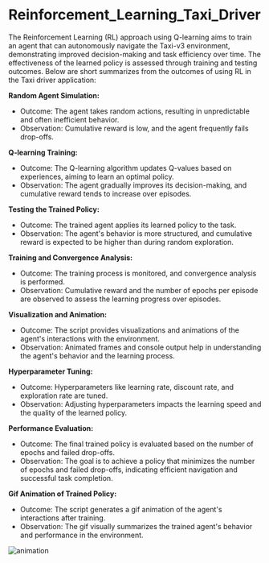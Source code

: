 # Reinforcement_Learning_Taxi_Driver
The Reinforcement Learning (RL) approach using Q-learning aims to train an agent that can autonomously navigate the Taxi-v3 environment, demonstrating improved decision-making and task efficiency over time. The effectiveness of the learned policy is assessed through training and testing outcomes. Below are short summarizes from the outcomes of using RL in the Taxi driver application:

<b>Random Agent Simulation:</b>
   + Outcome: The agent takes random actions, resulting in unpredictable and often inefficient behavior.
   + Observation: Cumulative reward is low, and the agent frequently fails drop-offs.

<b>Q-learning Training:</b>
   + Outcome: The Q-learning algorithm updates Q-values based on experiences, aiming to learn an optimal policy.
   + Observation: The agent gradually improves its decision-making, and cumulative reward tends to increase over episodes.

<b>Testing the Trained Policy:</b>
   + Outcome: The trained agent applies its learned policy to the task.
   + Observation: The agent's behavior is more structured, and cumulative reward is expected to be higher than during random exploration.

<b>Training and Convergence Analysis:</b>
   + Outcome: The training process is monitored, and convergence analysis is performed.
   + Observation: Cumulative reward and the number of epochs per episode are observed to assess the learning progress over episodes.

<b>Visualization and Animation:</b>
   + Outcome: The script provides visualizations and animations of the agent's interactions with the environment.
   + Observation: Animated frames and console output help in understanding the agent's behavior and the learning process.

<b>Hyperparameter Tuning:</b>
   + Outcome: Hyperparameters like learning rate, discount rate, and exploration rate are tuned.
   + Observation: Adjusting hyperparameters impacts the learning speed and the quality of the learned policy.

<b>Performance Evaluation:</b>
   + Outcome: The final trained policy is evaluated based on the number of epochs and failed drop-offs.
   + Observation: The goal is to achieve a policy that minimizes the number of epochs and failed drop-offs, indicating efficient navigation and successful task completion.

<b>Gif Animation of Trained Policy:</b>
   + Outcome: The script generates a gif animation of the agent's interactions after training.
   + Observation: The gif visually summarizes the trained agent's behavior and performance in the environment.

![animation](https://github.com/bachthyaglx/Reinforcement_Learning_Taxi_Driver/assets/62774638/ba8bd0fe-0bb7-46b0-bf6c-3e6a358b6001)
